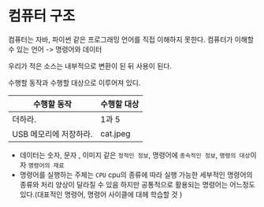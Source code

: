 # 컴퓨터 구조

컴퓨터는 자바, 파이썬 같은 프로그래밍 언어를 직접 이해하지 못한다.
컴퓨터가 이해할 수 있는 언어 -> 명령어와 데이터

우리가 적은 소스는 내부적으로 변환이 된 뒤 사용이 된다.

수행할 동작과 수행할 대상으로 이루어져 있디.

| 수행할 동작            | 수행할 대상 |
| ---------------------- | ----------- |
| 더하라.                | 1과 5       |
| USB 메모리에 저장하라. | cat.jpeg    |

- 데이터는 숫자, 문자 , 이미지 같은 `정적인 정보`, 명령어에 `종속적인 정보`, `명령의 대상`이자 `명령어의 재료`
- 명령어를 실행하는 주체는 `CPU` cpu의 종류에 따라 실행 가능한 세부적인 명령어의 종류와 처리 양상이 달라질 수 있음
  하지만 공통적으로 활용되는 명령어는 어느정도 있다.(대표적인 명령어, 명령어 사이클에 대헤 학습할 것 )

<!-- <details>
<summary>토글버튼에 들어갈 메시지</summary>
<div markdown="1">

토글 안에 넣을 이미지나 글

</div>
<div markdown="2">

토글 안에 넣을 이미지나 글
ㅁㄴㅇㅁㄴㅇ
</div>
</details> -->
